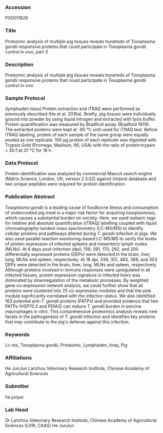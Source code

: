 ### Accession
PXD011828

### Title
Proteomic analysis of multiple pig tissues reveals hundreds of Toxoplasma gondii responsive proteins that could participate in Toxoplasma gondii control in vivo, part 3

### Description
Proteomic analysis of multiple pig tissues reveals hundreds of Toxoplasma gondii responsive proteins that could participate in Toxoplasma gondii control in vivo

### Sample Protocol
(lymphaden tissu) Protein extraction and iTRAQ were performed as previously described (He et al. 2016a). Briefly, pig tissues were individually ground into powder by using liquid nitrogen and extracted with lysis buffer. Protein quantification was measured by Bradford assay (Bradford 1976). The extracted proteins were kept at -80 °C until used for iTRAQ test. Before iTRAQ labeling, protein of each sample of the same group were equally pooled as one replicate. 100 μg protein of each replicate was digested with Trypsin Gold (Promega, Madison, WI, USA) with the ratio of protein:trypsin = 30:1 at 37 °C for 16 h.

### Data Protocol
Protein identification was analyzed by commercial Mascot search engine (Matrix Science, London, UK; version 2.3.02) against Uniprot database and two unique peptides were required for protein identification.

### Publication Abstract
<i>Toxoplasma gondii</i> is a leading cause of foodborne illness and consumption of undercooked pig meat is a major risk factor for acquiring toxoplasmosis, which causes a substantial burden on society. Here, we used isobaric tags for relative and absolute quantification (iTRAQ) labelling coupled with liquid chromatography-tandem mass spectrometry (LC-MS/MS) to identify cellular proteins and pathways altered during <i>T. gondii</i> infection in pigs. We also used parallel reaction monitoring-based LC-MS/MS to verify the levels of protein expression of infected spleens and mesenteric lymph nodes (MLNs). At 6 days post-infection (dpi), 156, 391, 170, 292, and 200 differentially expressed proteins (DEPs) were detected in the brain, liver, lung, MLNs and spleen, respectively. At 18 dpi, 339, 351, 483, 388, and 303 DEPs were detected in the brain, liver, lung, MLNs and spleen, respectively. Although proteins involved in immune responses were upregulated in all infected tissues, protein expression signature in infected livers was dominated by downregulation of the metabolic processes. By weighted gene co-expression network analysis, we could further show that all proteins were clustered into 25 co-expression modules and that the pink module significantly correlated with the infection status. We also identified 163 potential anti-<i>T. gondii</i> proteins (PATPs) and provided evidence that two PATPs (HSP70.2 and PDIA3) can reduce <i>T. gondii</i> burden in porcine macrophages in vitro. This comprehensive proteomics analysis reveals new facets in the pathogenesis of <i>T. gondii</i> infection and identifies key proteins that may contribute to the pig's defense against this infection.

### Keywords
Lc-ms, Toxoplasma gondii, Proteomic, Lymphaden, Itraq, Pig

### Affiliations
He JunJun
Lanzhou Veterinary Research Institute, Chinese Academy of Agricultural Sciences

### Submitter
he junjun

### Lab Head
Dr Lanzhou Veterinary Research Institute, Chinese Academy of Agricultural Sciences (LVRI, CAAS)
He JunJun


